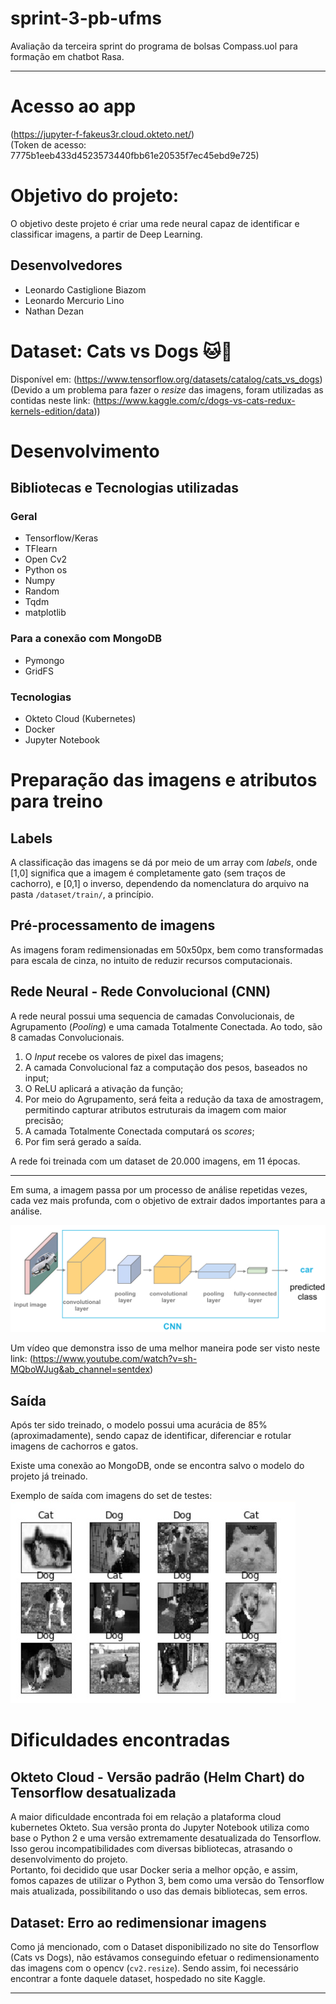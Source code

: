# sprint-3-pb-ufms

Avaliação da terceira sprint do programa de bolsas Compass.uol para formação em chatbot Rasa.

---

# Acesso ao app

(https://jupyter-f-fakeus3r.cloud.okteto.net/)  
(Token de acesso: 7775b1eeb433d4523573440fbb61e20535f7ec45ebd9e725)

# Objetivo do projeto:

O objetivo deste projeto é criar uma rede neural capaz de identificar e classificar imagens, a partir de Deep Learning.

## Desenvolvedores

- Leonardo Castiglione Biazom
- Leonardo Mercurio Lino
- Nathan Dezan

# Dataset: Cats vs Dogs :cat::dog:

Disponível em: (https://www.tensorflow.org/datasets/catalog/cats_vs_dogs)  
(Devido a um problema para fazer o _resize_ das imagens, foram utilizadas as contidas neste link: (https://www.kaggle.com/c/dogs-vs-cats-redux-kernels-edition/data))

# Desenvolvimento

## Bibliotecas e Tecnologias utilizadas

### Geral

- Tensorflow/Keras
- TFlearn
- Open Cv2
- Python os
- Numpy
- Random
- Tqdm
- matplotlib

### Para a conexão com MongoDB

- Pymongo
- GridFS

### Tecnologias

- Okteto Cloud (Kubernetes)
- Docker
- Jupyter Notebook

# Preparação das imagens e atributos para treino

## Labels

A classificação das imagens se dá por meio de um array com _labels_, onde [1,0] significa que a imagem é completamente gato (sem traços de cachorro), e [0,1] o inverso, dependendo da nomenclatura do arquivo na pasta `/dataset/train/`, a princípio.

## Pré-processamento de imagens

As imagens foram redimensionadas em 50x50px, bem como transformadas para escala de cinza, no intuito de reduzir recursos computacionais.

## Rede Neural - Rede Convolucional (CNN)

A rede neural possui uma sequencia de camadas Convolucionais, de Agrupamento (_Pooling_) e uma camada Totalmente Conectada. Ao todo, são 8 camadas Convolucionais.

1. O _Input_ recebe os valores de pixel das imagens;
2. A camada Convolucional faz a computação dos pesos, baseados no input;
3. O ReLU aplicará a ativação da função;
4. Por meio do Agrupamento, será feita a redução da taxa de amostragem, permitindo capturar atributos estruturais da imagem com maior precisão;
5. A camada Totalmente Conectada computará os _scores_;
6. Por fim será gerado a saída.

A rede foi treinada com um dataset de 20.000 imagens, em 11 épocas.  

---

Em suma, a imagem passa por um processo de análise repetidas vezes, cada vez mais profunda, com o objetivo de extrair dados importantes para a análise.  

![Exemplo](assets/CNN_ex.png)  

Um vídeo que demonstra isso de uma melhor maneira pode ser visto neste link: (https://www.youtube.com/watch?v=sh-MQboWJug&ab_channel=sentdex)

## Saída

Após ter sido treinado, o modelo possui uma acurácia de 85% (aproximadamente), sendo capaz de identificar, diferenciar e rotular imagens de cachorros e gatos.  

Existe uma conexão ao MongoDB, onde se encontra salvo o modelo do projeto já treinado.  

Exemplo de saída com imagens do set de testes:  
![Resultado](assets/resultado.png)

# Dificuldades encontradas

## Okteto Cloud - Versão padrão (Helm Chart) do Tensorflow desatualizada

A maior dificuldade encontrada foi em relação a plataforma cloud kubernetes Okteto.
Sua versão pronta do Jupyter Notebook utiliza como base o Python 2 e uma versão extremamente desatualizada do Tensorflow. Isso gerou incompatibilidades com diversas bibliotecas, atrasando o desenvolvimento do projeto.  
Portanto, foi decidido que usar Docker seria a melhor opção, e assim, fomos capazes de utilizar o Python 3, bem como uma versão do Tensorflow mais atualizada, possibilitando o uso das demais bibliotecas, sem erros.

## Dataset: Erro ao redimensionar imagens

Como já mencionado, com o Dataset disponibilizado no site do Tensorflow (Cats vs Dogs), não estávamos conseguindo efetuar o redimensionamento das imagens com o opencv (`cv2.resize`).
Sendo assim, foi necessário encontrar a fonte daquele dataset, hospedado no site Kaggle.

---
